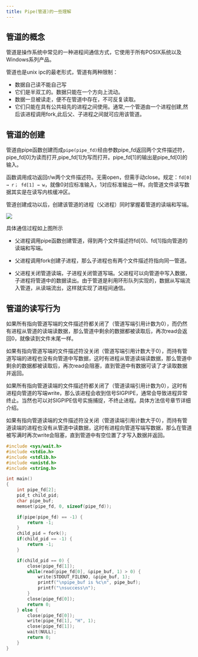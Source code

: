 ```yaml
---
title: Pipe(管道)的一些理解
---
```


## 管道的概念
管道是操作系统中常见的一种进程间通信方式，它使用于所有POSIX系统以及Windows系列产品。

管道也是unix ipc的最老形式，管道有两种限制：

-    数据自己读不能自己写
-    它们是半双工的。数据只能在一个方向上流动。
-    数据一旦被读走，便不在管道中存在，不可反复读取。
-    它们只能在具有公共祖先的进程之间使用。通常,一个管道由一个进程创建,然后该进程调用fork,此后父、子进程之间就可应用该管道。

## 管道的创建

管道由pipe函数创建而成`pipe(pipe_fd)`经由参数pipe_fd返回两个文件描述符，pipe_fd[0]为读而打开,pipe_fd[1]为写而打开。pipe_fd[1]的输出是pipe_fd[0]的输入。

函数调用成功返回r/w两个文件描述符。无需open，但需手动close。规定：`fd[0] → r； fd[1] → w`，就像0对应标准输入，1对应标准输出一样。向管道文件读写数据其实是在读写内核缓冲区。

管道创建成功以后，创建该管道的进程（父进程）同时掌握着管道的读端和写端。

![](https://raw.githubusercontent.com/readlnh/picture/master/pipe.png) 

具体通信过程如上图所示

 -   父进程调用pipe函数创建管道，得到两个文件描述符fd[0]、fd[1]指向管道的读端和写端。

 -   父进程调用fork创建子进程，那么子进程也有两个文件描述符指向同一管道。

-    父进程关闭管道读端，子进程关闭管道写端。父进程可以向管道中写入数据，子进程将管道中的数据读出。由于管道是利用环形队列实现的，数据从写端流入管道，从读端流出，这样就实现了进程间通信。

## 管道的读写行为

如果所有指向管道写端的文件描述符都关闭了（管道写端引用计数为0），而仍然有进程从管道的读端读数据，那么管道中剩余的数据都被读取后，再次read会返回0，就像读到文件末尾一样。

如果有指向管道写端的文件描述符没关闭（管道写端引用计数大于0），而持有管道写端的进程也没有向管道中写数据，这时有进程从管道读端读数据，那么管道中剩余的数据都被读取后，再次read会阻塞，直到管道中有数据可读了才读取数据并返回。

如果所有指向管道读端的文件描述符都关闭了（管道读端引用计数为0），这时有进程向管道的写端write，那么该进程会收到信号SIGPIPE，通常会导致进程异常终止。当然也可以对SIGPIPE信号实施捕捉，不终止进程。具体方法信号章节详细介绍。

如果有指向管道读端的文件描述符没关闭（管道读端引用计数大于0），而持有管道读端的进程也没有从管道中读数据，这时有进程向管道写端写数据，那么在管道被写满时再次write会阻塞，直到管道中有空位置了才写入数据并返回。

```c
#include <sys/wait.h>
#include <stdio.h>
#include <stdlib.h>
#include <unistd.h>
#include <string.h>

int main() 
{
    int pipe_fd[2];
    pid_t child_pid;
    char pipe_buf;
    memset(pipe_fd, 0, sizeof(pipe_fd));

    if(pipe(pipe_fd) == -1) {
        return -1;
    }
    child_pid = fork();
    if(child_pid == -1) {
        return -1;
    }

    if(child_pid == 0) {
        close(pipe_fd[1]);
        while(read(pipe_fd[0], &pipe_buf, 1) > 0) {
            write(STDOUT_FILENO, &pipe_buf, 1);
            printf("\npipe_buf is %c\n", pipe_buf);
            printf("\nsuccess\n");
        } 
        close(pipe_fd[0]);
        return 0;
    } else {
        close(pipe_fd[0]);
        write(pipe_fd[1], "H", 1);
        close(pipe_fd[1]);
        wait(NULL);
        return 0;
    }
}
```
